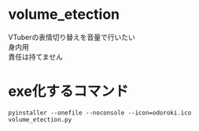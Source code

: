 # volume_etection
 VTuberの表情切り替えを音量で行いたい  
 身内用  
 責任は持てません  

# exe化するコマンド
```
pyinstaller --onefile --noconsole --icon=odoroki.ico volume_etection.py
```
